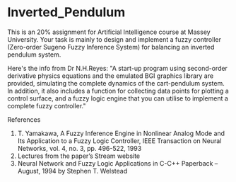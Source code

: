 # Inverted_Pendulum

This is an 20% assignment for Artificial Intelligence course at Massey University. Your task is mainly to design and implement a fuzzy controller (Zero-order Sugeno Fuzzy Inference System) for balancing an inverted pendulum system.  

Here's the info from Dr N.H.Reyes:
"A start-up program using second-order derivative physics equations and the emulated BGI graphics library are provided, simulating the complete dynamics of the cart-pendulum system.  In addition, it also includes a function for collecting data points for plotting a control surface, and a fuzzy logic engine that you can utilise to implement a complete fuzzy controller."

References
1.	T. Yamakawa, A Fuzzy Inference Engine in Nonlinear Analog Mode and Its Application to a Fuzzy Logic Controller, IEEE Transaction on Neural Networks, vol. 4, no. 3, pp. 496-522, 1993
2.	Lectures from the paper’s Stream website
3.	Neural Network and Fuzzy Logic Applications in C-C++ Paperback – August, 1994
by Stephen T. Welstead
